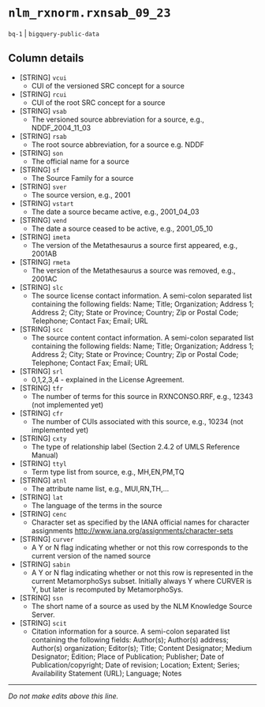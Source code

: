 # `nlm_rxnorm.rxnsab_09_23`
`bq-1` | `bigquery-public-data`

## Column details
* [STRING]    `vcui`
  - CUI of the versioned SRC concept for a source
* [STRING]    `rcui`
  - CUI of the root SRC concept for a source
* [STRING]    `vsab`
  - The versioned source abbreviation for a source, e.g., NDDF_2004_11_03
* [STRING]    `rsab`
  - The root source abbreviation, for a source e.g. NDDF
* [STRING]    `son`
  - The official name for a source
* [STRING]    `sf`
  - The Source Family for a source
* [STRING]    `sver`
  - The source version, e.g., 2001
* [STRING]    `vstart`
  - The date a source became active, e.g., 2001_04_03
* [STRING]    `vend`
  - The date a source ceased to be active, e.g., 2001_05_10
* [STRING]    `imeta`
  - The version of the Metathesaurus a source first appeared, e.g., 2001AB
* [STRING]    `rmeta`
  - The version of the Metathesaurus a source was removed, e.g., 2001AC
* [STRING]    `slc`
  - The source license contact information. A semi-colon separated list containing the following fields: Name; Title; Organization; Address 1; Address 2; City; State or Province; Country; Zip or Postal Code; Telephone; Contact Fax; Email; URL
* [STRING]    `scc`
  - The source content contact information. A semi-colon separated list containing the following fields: Name; Title; Organization; Address 1; Address 2; City; State or Province; Country; Zip or Postal Code; Telephone; Contact Fax; Email; URL
* [STRING]    `srl`
  - 0,1,2,3,4 - explained in the License Agreement.
* [STRING]    `tfr`
  - The number of terms for this source in RXNCONSO.RRF, e.g., 12343 (not implemented yet)
* [STRING]    `cfr`
  - The number of CUIs associated with this source, e.g., 10234 (not implemented yet)
* [STRING]    `cxty`
  - The type of relationship label (Section 2.4.2 of UMLS Reference Manual)
* [STRING]    `ttyl`
  - Term type list from source, e.g., MH,EN,PM,TQ
* [STRING]    `atnl`
  - The attribute name list, e.g., MUI,RN,TH,...
* [STRING]    `lat`
  - The language of the terms in the source
* [STRING]    `cenc`
  - Character set as specified by the IANA official names for character assignments http://www.iana.org/assignments/character-sets
* [STRING]    `curver`
  - A Y or N flag indicating whether or not this row corresponds to the current version of the named source
* [STRING]    `sabin`
  - A Y or N flag indicating whether or not this row is represented in the current MetamorphoSys subset. Initially always Y where CURVER is Y, but later is recomputed by MetamorphoSys.
* [STRING]    `ssn`
  - The short name of a source as used by the NLM Knowledge Source Server.
* [STRING]    `scit`
  - Citation information for a source. A semi-colon separated list containing the following fields: Author(s); Author(s) address; Author(s) organization; Editor(s); Title; Content Designator; Medium Designator; Edition; Place of Publication; Publisher; Date of Publication/copyright; Date of revision; Location; Extent; Series; Availability Statement (URL); Language; Notes

-------------------------------------------------------------------------------
*Do not make edits above this line.*
